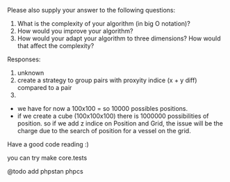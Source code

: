 Please also supply your answer to the following questions:
1. What is the complexity of your algorithm (in big O notation)?
2. How would you improve your algorithm?
3. How would your adapt your algorithm to three dimensions? How would that affect
   the complexity?
   
Responses:

1. unknown
2. create a strategy to group pairs with proxyity indice (x + y diff) compared to a pair
3. 
- we have for now a 100x100 = so 10000 possibles positions.
- if we create a cube (100x100x100) there is 1000000 possibilities of position. so if we add
z indice on Position and Grid, the issue will be the charge due to the search of position for a
  vessel on the grid.

Have a good code reading :)

you can try make core.tests

@todo add phpstan phpcs